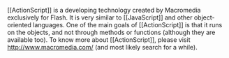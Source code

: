 [[ActionScript]] is a developing technology created by Macromedia exclusively for Flash. It is very similar to [[JavaScript]] and other object-oriented languages.
One of the main goals of [[ActionScript]] is that it runs on the objects, and not through methods or functions (although they are available too). To know more about [[ActionScript]], please visit http://www.macromedia.com/ (and most likely search for a while).